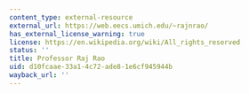 ```yaml
---
content_type: external-resource
external_url: https://web.eecs.umich.edu/~rajnrao/
has_external_license_warning: true
license: https://en.wikipedia.org/wiki/All_rights_reserved
status: ''
title: Professor Raj Rao
uid: d10fcaae-33a1-4c72-ade8-1e6cf945944b
wayback_url: ''
---
```

